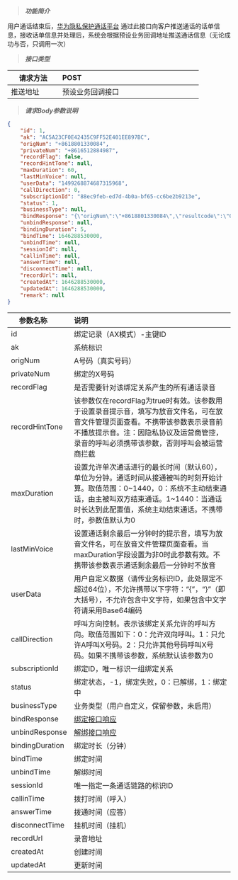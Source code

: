 > ___功能简介___

用户通话结束后，<a href="https://support.huaweicloud.com/api-PrivateNumber/privatenumber_02_0006_1a.html" target="_blank">华为隐私保护通话平台</a> 通过此接口向客户推送通话的话单信息，接收话单信息并处理后，系统会根据预设业务回调地址推送通话信息（无论成功与否，只调用一次）

> ___接口类型___

| <div style="width:100px;">请求方法</div> | <div style="width:300px;">POST</div> |
| -------- | :----- |
| 推送地址 | 预设业务回调接口 |

> ___请求Body参数说明___


```json
{
    "id": 1,
    "ak": "AC5A23CF0E42435C9FF52E401EE897BC",
    "origNum": "+8618801330084",
    "privateNum": "+8616512884987",
    "recordFlag": false,
    "recordHintTone": null,
    "maxDuration": 60,
    "lastMinVoice": null,
    "userData": "1499268874687315968",
    "callDirection": 0,
    "subscriptionId": "88ec9feb-ed7d-4b0a-bf65-cc6be2b9213e",
    "status": 1,
    "businessType": null,
    "bindResponse": "{\"origNum\":\"+8618801330084\",\"resultcode\":\"0\",\"subscriptionId\":\"88ec9feb-ed7d-4b0a-bf65-cc6be2b9213e\",\"privateNum\":\"+8616512884987\",\"resultdesc\":\"Success\"}",
    "unbindResponse": null,
    "bindingDuration": 5,
    "bindTime": 1646288530000,
    "unbindTime": null,
    "sessionId": null,
    "callinTime": null,
    "answerTime": null,
    "disconnectTime": null,
    "recordUrl": null,
    "createdAt": 1646288530000,
    "updatedAt": 1646288530000,
    "remark": null
}
```

| <div style="width:100px;">参数名称</div> | <div style="width:300px;">说明</div> |
| -------- | :----- |
| id | 绑定记录（AX模式）-主键ID |
| ak | 系统标识 |
| origNum | A号码（真实号码） |
| privateNum | 绑定的X号码 |
| recordFlag | 是否需要针对该绑定关系产生的所有通话录音 |
| recordHintTone | 该参数仅在recordFlag为true时有效。该参数用于设置录音提示音，填写为放音文件名，可在放音文件管理页面查看。不携带该参数表示录音前不播放提示音。注：因隐私协议及运营商管控，录音的呼叫必须携带该参数，否则呼叫会被运营商拦截 |
| maxDuration | 设置允许单次通话进行的最长时间（默认60），单位为分钟。通话时间从接通被叫的时刻开始计算。取值范围：0~1440，0：系统不主动结束通话，由主被叫双方结束通话。1~1440：当通话时长达到此配置值，系统主动结束通话。不携带时，参数值默认为0 |
| lastMinVoice | 设置通话剩余最后一分钟时的提示音，填写为放音文件名，可在放音文件管理页面查看。当maxDuration字段设置为非0时此参数有效。不携带该参数表示通话剩余最后一分钟时不放音 |
| userData | 用户自定义数据（请传业务标识ID，此处限定不超过64位），不允许携带以下字符：“{”，“}”（即大括号），不允许包含中文字符，如果包含中文字符请采用Base64编码 |
| callDirection | 呼叫方向控制。表示该绑定关系允许的呼叫方向。取值范围如下：0：允许双向呼叫。1：只允许A呼叫X号码。2：只允许其他号码呼叫X号码。如果不携带该参数，系统默认该参数为0 |
| subscriptionId | 绑定ID，唯一标识一组绑定关系 |
| status | 绑定状态，-1，绑定失败，0：已解绑，1：绑定中 |
| businessType | 业务类型（用户自定义，保留参数，未启用） |
| bindResponse | <a href="https://support.huaweicloud.com/api-PrivateNumber/privatenumber_02_0011.html" target="_blank">绑定接口响应</a> |
| unbindResponse | <a href="https://support.huaweicloud.com/api-PrivateNumber/privatenumber_02_0012.html" target="_blank">解绑接口响应</a> |
| bindingDuration | 绑定时长（分钟） |
| bindTime | 绑定时间 |
| unbindTime | 解绑时间 |
| sessionId | 唯一指定一条通话链路的标识ID |
| callinTime | 拨打时间（呼入） |
| answerTime | 拨通时间（应答） |
| disconnectTime | 挂机时间（挂机） |
| recordUrl | 录音地址 |
| createdAt | 创建时间 |
| updatedAt | 更新时间 |